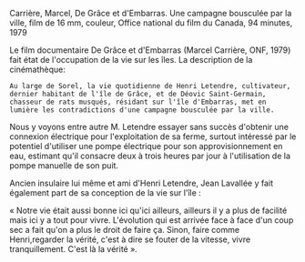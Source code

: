 Carrière, Marcel, De Grâce et d'Embarras. Une campagne bousculée par la ville, film de 16 mm, couleur, Office national du film du Canada, 94 minutes, 1979


Le film documentaire De Grâce et d'Embarras (Marcel Carrière, ONF, 1979) fait état de l'occupation de la vie sur les îles. La description de la cinémathèque:  

    Au large de Sorel, la vie quotidienne de Henri Letendre, cultivateur, dernier habitant de l'île de Grâce, et de Déovic Saint-Germain, chasseur de rats musqués, résidant sur l'île d'Embarras, met en lumière les contradictions d'une campagne bousculée par la ville. 

Nous y voyons entre autre M. Letendre essayer sans succès d'obtenir une connexion électrique pour l'exploitation de sa ferme, surtout intéressé par le potentiel d'utiliser une pompe électrique pour son approvisionnement en eau, estimant qu'il consacre deux à trois heures par jour à l'utilisation de la pompe manuelle de son puit. 

Ancien insulaire lui même et ami d'Henri Letendre, Jean Lavallée y fait également part de sa conception de la vie sur l'île : 

« Notre vie était aussi bonne ici qu'ici ailleurs, ailleurs il y a plus de facilité mais ici y a tout pour vivre. L'évolution qui est arrivée face à face d'un coup sec a fait qu'on a plus le droit de faire ça. Sinon, faire comme Henri,regarder la vérité, c'est à dire se fouter de la vitesse, vivre tranquillement. C'est là la vérité ».

